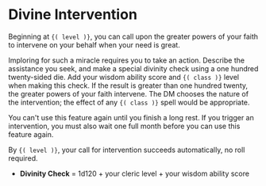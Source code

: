 # Divine Intervention
Beginning at `{( level )}`, you can call upon the greater powers of your faith to intervene on your behalf when your need is great.

Imploring for such a miracle requires you to take an action.
Describe the assistance you seek, and make a special divinity check using a one hundred twenty-sided die.
Add your wisdom ability score and `{( class )}` level when making this check.
If the result is greater than one hundred twenty, the greater powers of your faith intervene.
The DM chooses the nature of the intervention; the effect of any `{( class )}` spell would be appropriate.

You can't use this feature again until you finish a long rest.
If you trigger an intervention, you must also wait one full month before you can use this feature again.

By `{( level )}`, your call for intervention succeeds automatically, no roll required.
- **Divinity Check** = 1d120 + your cleric level + your wisdom ability score
